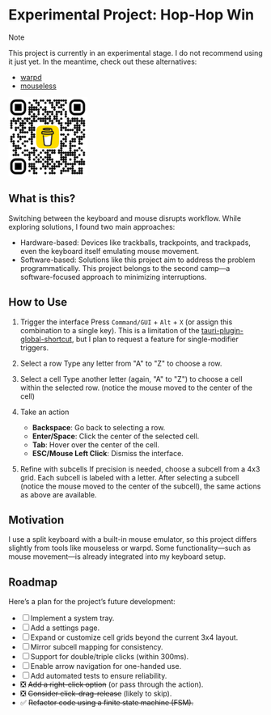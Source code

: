 # Experimental Project: Hop-Hop Win

> [!Note]
> This project is currently in an experimental stage. I do not recommend using it just yet. In the meantime, check out these alternatives:
> - [warpd](https://github.com/rvaiya/warpd)
> - [mouseless](https://mouseless.click/)

[!["Buy Me A Coffee"](https://raw.githubusercontent.com/MagedEWilliam/hop-hop-win/refs/heads/main/bmc_qr.png)](https://www.buymeacoffee.com/gbraad)

## What is this?
Switching between the keyboard and mouse disrupts workflow. While exploring solutions, I found two main approaches:
- Hardware-based: Devices like trackballs, trackpoints, and trackpads, even the keyboard itself emulating mouse movement.
- Software-based: Solutions like this project aim to address the problem programmatically.
This project belongs to the second camp—a software-focused approach to minimizing interruptions.

## How to Use
1. Trigger the interface
Press `Command/GUI` + `Alt` + `X` (or assign this combination to a single key). This is a limitation of the [tauri-plugin-global-shortcut](https://github.com/tauri-apps/tauri-plugin-global-shortcut), but I plan to request a feature for single-modifier triggers. 

2. Select a row
Type any letter from "A" to "Z" to choose a row.

3. Select a cell
Type another letter (again, "A" to "Z") to choose a cell within the selected row. (notice the mouse moved to the center of the cell)

4. Take an action
   * **Backspace**: Go back to selecting a row.
   * **Enter/Space**: Click the center of the selected cell.
   * **Tab**: Hover over the center of the cell.
   * **ESC/Mouse Left Click**: Dismiss the interface.
  
6. Refine with subcells
If precision is needed, choose a subcell from a 4x3 grid. Each subcell is labeled with a letter. After selecting a subcell (notice the mouse moved to the center of the subcell), the same actions as above are available.

## Motivation
I use a split keyboard with a built-in mouse emulator, so this project differs slightly from tools like mouseless or warpd. Some functionality—such as mouse movement—is already integrated into my keyboard setup.

## Roadmap
Here’s a plan for the project’s future development:

- ☐ Implement a system tray.
- ☐ Add a settings page.
- ☐ Expand or customize cell grids beyond the current 3x4 layout.
- ☐ Mirror subcell mapping for consistency.
- ☐ Support for double/triple clicks (within 300ms).
- ☐ Enable arrow navigation for one-handed use.
- ☐ Add automated tests to ensure reliability.
- ❎ ~~Add a right-click option~~ (or pass through the action).
- ❎ ~~Consider click-drag-release~~ (likely to skip).
- ✅ ~~Refactor code using a finite state machine (FSM).~~
